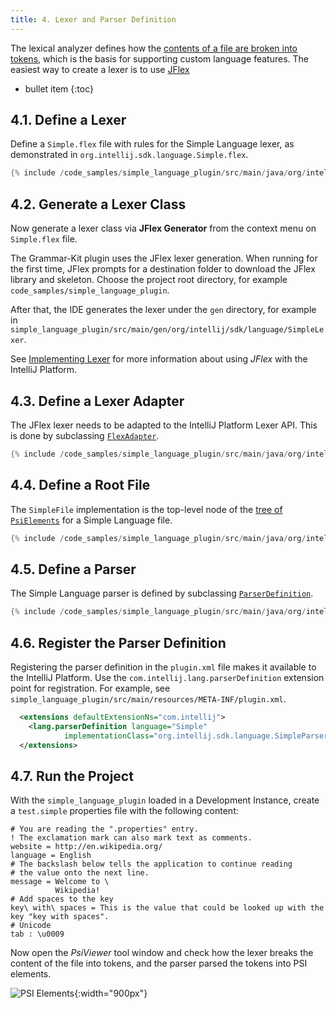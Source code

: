```yaml
---
title: 4. Lexer and Parser Definition
---
```

<!-- Copyright 2000-2020 JetBrains s.r.o. and other contributors. Use of this source code is governed by the Apache 2.0 license that can be found in the LICENSE file. -->

The lexical analyzer defines how the [contents of a file are broken into tokens](/reference_guide/custom_language_support/implementing_lexer.md), which is the basis for supporting custom language features.
The easiest way to create a lexer is to use [JFlex](https://jflex.de/)

* bullet item
{:toc}

## 4.1. Define a Lexer
Define a `Simple.flex` file with rules for the Simple Language lexer, as demonstrated in `org.intellij.sdk.language.Simple.flex`.
```java
{% include /code_samples/simple_language_plugin/src/main/java/org/intellij/sdk/language/Simple.flex %}
```

## 4.2. Generate a Lexer Class
Now generate a lexer class via **JFlex Generator** from the context menu on `Simple.flex` file.

The Grammar-Kit plugin uses the JFlex lexer generation.
When running for the first time, JFlex prompts for a destination folder to download the JFlex library and skeleton.
Choose the project root directory, for example `code_samples/simple_language_plugin`.

After that, the IDE generates the lexer under the `gen` directory, for example in `simple_language_plugin/src/main/gen/org/intellij/sdk/language/SimpleLexer`.

See [Implementing Lexer](/reference_guide/custom_language_support/implementing_lexer.md) for more information about using _JFlex_ with the IntelliJ Platform.

## 4.3. Define a Lexer Adapter
The JFlex lexer needs to be adapted to the IntelliJ Platform Lexer API.
This is done by subclassing [`FlexAdapter`](upsource:///platform/core-api/src/com/intellij/lexer/FlexAdapter.java). 
```java
{% include /code_samples/simple_language_plugin/src/main/java/org/intellij/sdk/language/SimpleLexerAdapter.java %}
```

## 4.4. Define a Root File
The `SimpleFile` implementation is the top-level node of the [tree of `PsiElements`](/reference_guide/custom_language_support/implementing_parser_and_psi.md) for a Simple Language file.
```java
{% include /code_samples/simple_language_plugin/src/main/java/org/intellij/sdk/language/psi/SimpleFile.java %}
```

## 4.5. Define a Parser
The Simple Language parser is defined by subclassing [`ParserDefinition`](upsource:///platform/core-api/src/com/intellij/lang/ParserDefinition.java). 
```java
{% include /code_samples/simple_language_plugin/src/main/java/org/intellij/sdk/language/SimpleParserDefinition.java %}
```

## 4.6. Register the Parser Definition
Registering the parser definition in the `plugin.xml` file makes it available to the IntelliJ Platform.
Use the `com.intellij.lang.parserDefinition` extension point for registration.
For example, see `simple_language_plugin/src/main/resources/META-INF/plugin.xml`.
```xml
  <extensions defaultExtensionNs="com.intellij">
    <lang.parserDefinition language="Simple" 
            implementationClass="org.intellij.sdk.language.SimpleParserDefinition"/>
  </extensions>
```

## 4.7. Run the Project
With the `simple_language_plugin` loaded in a Development Instance, create a `test.simple` properties file with the following content: 
```text
# You are reading the ".properties" entry.
! The exclamation mark can also mark text as comments.
website = http://en.wikipedia.org/
language = English
# The backslash below tells the application to continue reading
# the value onto the next line.
message = Welcome to \
          Wikipedia!
# Add spaces to the key
key\ with\ spaces = This is the value that could be looked up with the key "key with spaces".
# Unicode
tab : \u0009
```

Now open the *PsiViewer* tool window and check how the lexer breaks the content of the file into tokens, and the parser parsed the tokens into PSI elements.

![PSI Elements](img/psi_elements.png){:width="900px"}
